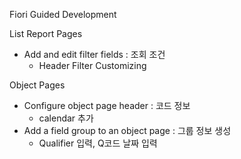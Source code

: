 Fiori Guided Development

List Report Pages
* Add and edit filter fields : 조회 조건
  - Header Filter Customizing

Object Pages
* Configure object page header : 코드 정보
  - calendar 추가
* Add a field group to an object page : 그룹 정보 생성
  - Qualifier 입력, Q코드 날짜 입력
